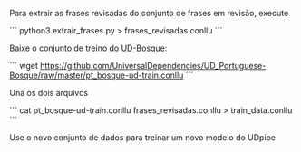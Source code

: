 Para extrair as frases revisadas do conjunto de frases em revisão, execute

´´´
python3 extrair_frases.py > frases_revisadas.conllu
´´´

Baixe o conjunto de treino do [UD-Bosque](https://github.com/UniversalDependencies/UD_Portuguese-Bosque/):

´´´
wget https://github.com/UniversalDependencies/UD_Portuguese-Bosque/raw/master/pt_bosque-ud-train.conllu
´´´

Una os dois arquivos

´´´
cat pt_bosque-ud-train.conllu frases_revisadas.conllu > train_data.conllu
´´´

Use o novo conjunto de dados para treinar um novo modelo do UDpipe
